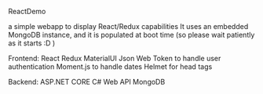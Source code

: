ReactDemo

a simple webapp to display React/Redux capabilities
It uses an embedded MongoDB instance, and it is populated at boot time (so please wait patiently as it starts :D )

Frontend:
React
Redux
MaterialUI
Json Web Token to handle user authentication
Moment.js to handle dates
Helmet for head tags

Backend:
ASP.NET CORE C# Web API
MongoDB
